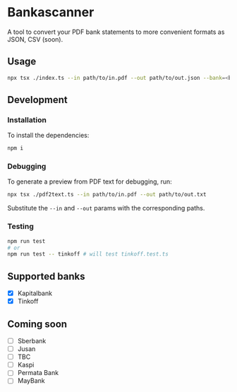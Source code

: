 # Bankascanner

A tool to convert your PDF bank statements to more convenient formats as JSON, CSV (soon). 

## Usage

```bash
npx tsx ./index.ts --in path/to/in.pdf --out path/to/out.json --bank=<bank_name>
```

## Development

### Installation

To install the dependencies: 

```bash
npm i
```

### Debugging 

To generate a preview from PDF text for debugging, run: 

```bash
npx tsx ./pdf2text.ts --in path/to/in.pdf --out path/to/out.txt
```

Substitute the `--in` and `--out` params with the corresponding paths.

### Testing

```bash
npm run test 
# or 
npm run test -- tinkoff # will test tinkoff.test.ts
```

## Supported banks

- [x] Kapitalbank 
- [x] Tinkoff

## Coming soon

- [ ] Sberbank
- [ ] Jusan
- [ ] TBC
- [ ] Kaspi
- [ ] Permata Bank
- [ ] MayBank

